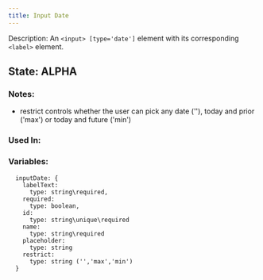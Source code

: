 ```yaml
---
title: Input Date
---
```

Description: An `<input> [type='date']`  element with its corresponding `<label>` element.

## State: ALPHA

### Notes:
- restrict controls whether the user can pick any date (''), today and prior ('max') or today and future ('min')

### Used In:


### Variables:
~~~
  inputDate: {
    labelText:
      type: string\required,
    required: 
      type: boolean,
    id: 
      type: string\unique\required
    name: 
      type: string\required
    placeholder:
      type: string
    restrict:
      type: string ('','max','min')
  }
~~~
